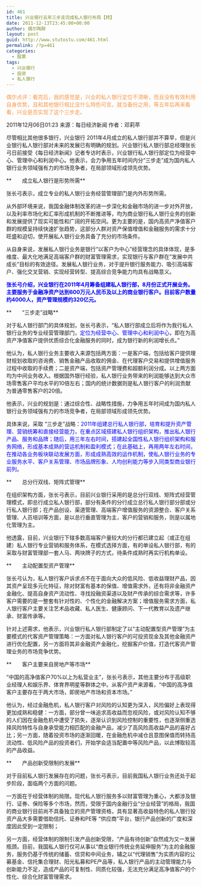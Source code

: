 ```yaml
---
id: 461
title: 兴业银行五年三步走完成私人银行布局【转】
date: 2011-12-13T23:45:00+00:00
author: 偶尔陶醉
layout: post
guid: http://www.stutostu.com/461.html
permalink: /?p=461
categories:
  - 股票
tags:
  - 兴业银行
  - 投资
  - 私人银行
---
```

<span style="color: #f79646;">偶尔点评：看完后，我的感觉是，兴业的私人银行定位不清晰，而且没有有效利用自身优势，且和其他银行相比没什么特色可言。就当备份之用，等五年后再来看看，兴业是否实现了这个三步走。</span>

2011年12月06日01:23 来源：每日经济新闻 作者：邓莉苹

尽管相比其他很多银行，兴业银行 2011年4月成立的私人银行部并不算早，但是兴业银行私人银行部对未来的发展已有明确的规划。兴业银行私人银行部总经理张长弓日前接受《每日经济新闻》记者专访时表示，兴业银行私人银行部定位为经营中心、管理中心和利润中心。他表示，会力争用五年时间内分“三步走”成为国内私人银行业务领域强有力的市场竞争者，在局部领域形成领先优势。



**　　成立私人银行是形势所需**

张长弓表示，成立专业的私人银行业务经营管理部门是内外形势所需。

从外部环境来说，我国金融体制改革的进一步深化和金融市场的进一步对外开放，以及利率市场化和汇率形成机制的不断推进等，均为商业银行私人银行业务的创新和发展提供了现实可能性和广阔的开拓空间。更为主要的是，国内高资产净值客户群的规模呈持续快速扩张趋势，这部分人群对资产保值增值和金融服务的需求十分旺盛和迫切，使开展私人银行业务具备了充分的市场条件。

从自身来说，发展私人银行业务是银行“以客户为中心”经营理念的具体体现，是多维度、最大化地满足高端客户群的财富管理需求，实现银行与客户群在“发展中共成长”目标的有效途径。发展私人银行业务，对于提升银行服务能力、吸引高端客户、强化交叉营销、实现经营转型、提高综合竞争能力均具有战略意义。

**<span style="color: #0000ff;">张长弓介绍，兴业银行在2011年4月筹备组建私人银行部，8月份正式开展业务。主要服务于金融净资产达到600万元人民币及以上的商业银行客户。目前客户数量约4000人，资产管理规模约320亿元。</span>**

**　　“三步走”战略**

对于私人银行部门的具体规划，张长弓表示，“私人银行部成立后将作为我行私人银行业务的专业经营管理部门，<span style="color: #0000ff;">定位为经营中心、管理中心和利润中心</span>，即在为高资产净值客户提供优质综合化金融服务的同时，成为银行新的利润增长点。”

他认为，私人银行业务主要收入来源包括两方面：一是客户端，包括给客户提供理财规划收取的咨询费、销售金融产品收取的佣金、在代理客户交易和提供增值服务过程中收取的手续费；二是资产端，包括资产管理费和超额利润分成。以上两方面均为中间业务收入。根据国外银行经验，私人银行业务带来的利润能够达到大众市场零售客户平均水平的10倍左右；国内的统计数据则是私人银行客户的利润贡献为普通零售客户的20倍。

他表示，兴业的规划是：通过综合性、战略性措施，力争用五年时间成为国内私人银行业务领域强有力的市场竞争者，在局部领域形成领先优势。

具体来说，采取 “三步走”战略：<span style="color: #0000ff;">2011年组建总行私人银行部，培育和提升资产管理、营销统筹和直接经营能力，在重点区域搭建私人银行组织架构，推出私人银行产品、服务和品牌；随后，用三年左右时间，搭建起全国性私人银行组织架构和服务网络，形成基本成熟的营运机制和盈利模式；在此基础上，再用两年左右时间，在推动各业务板块联动发展方面，形成成熟高效的运作机制，使私人银行业务的专业服务水平、客户关系管理、市场品牌形象、人均创利能力等步入同类型商业银行前列。</span>

**　　总分行双线、矩阵式管理**

在组织架构方面，张长弓表示，目前兴业银行采用的是总分行双线、矩阵式经营管理模式，即总行成立私人银行部，部分有条件的分行成立总行私人银行部分部或分行私人银行部；在产品创设、渠道管理、高端客户增值服务的资源整合、客户关系管理、人员培训等方面，是以总行垂直管理为主，客户的营销和服务，则是以属地化管理为主。

他透露，目前，兴业银行下辖多数高端客户量较大的分行都已建立起（或正在组建）私人银行专业营销和服务体系，在模式选择方面，有的单设私人银行部，有的采取与财富管理部一套人马、两块牌子的方式，待条件成熟时再实行机构单设。

**　　主动配置型资产管理**

张长弓认为，私人银行客户诉求点不在于面向大众的低风险、低收益理财产品，因其资产呈现多元化特征，除对财富有基本的保值、增值需求外，还有将非金融资产金融化、提高自身资产流动性、寻找投融资渠道以及财产传承的综合需求等，许多客户需要的是一整套有针对性的、个性化的金融解决方案；增值服务需求方面，私人银行客户主要关注艺术品收藏、私人医生、健康顾问、下一代教育以及遗产继承、财富传承等。

针对上述需求，他表示，兴业银行私人银行部制定了以“主动配置型资产管理”为主要模式的代客资产管理策略：一方面对私人银行客户的可投资现金及其他金融资产进行优化配置，另一方面将其非金融资产金融化，挖掘客户价值，打造代客资产管理业务的市场竞争优势。

**　　客户主要来自房地产等市场**

“中国的高净值客户70%以上为私营业主”，张长弓表示，其他主要分布于高级职业经理人和娱乐界、体育界明星等群体之中。从客户资产来源看，“中国的高净值客户主要存在于两大市场，即房地产市场和资本市场。”

他认为，经过金融危机，私人银行客户对风险的认知更为深入，风险偏好上表现得更加成熟和稳健：一方面，部分曾一味追求高收益而忽视风险，或对风险认知不够的人们因在金融危机中遭受了损失，逐渐认识到风险控制的重要性，也逐渐侧重选择风险特性与自身承受能力相匹配的金融产品，减少了高风险高收益产品的喜好占比；另一方面，随着投资市场的逐渐回暖，在金融危机中减仓且意图保值而转持高流动性、低风险产品的投资者们，开始学会适当配置中等风险产品，以此博取较高的产品收益。

**　　产品创新受限制约发展**

对于目前私人银行发展存在的问题，张长弓表示，目前我国私人银行业务还处于起步阶段，面临两个方面的问题。

一方面在于经营体制的局限。现代私人银行服务多以财富管理为重心，大都涉及银行、证券、保险等多个市场，然而，受限于国内金融行业“分业经营”的格局，我国的商业银行目前尚不具备独立的资产管理资格，具有显著高收益特色的私人银行投资产品大多需要借助信托、证券和PE等 “供应商”平台，银行产品创新的广度和深度因此受到一定限制；

另一方面，经营体制的限制引发产品创新受限，“产品有待创新”自然成为又一发展瓶颈。目前，我国私人银行仅可从事以“商业银行传统业务延伸服务”为主的金融服务，服务仍基于传统的储蓄、信贷和中间业务，辅之以“代理销售”为实质内容的公募基金、信托集合理财、阳光私募和PE产品等，私人银行产品的主动管理能力与创新能力不足，造成产品的可复制性、同质化较强，无法充分满足高净值客户的个性化、综合化财富管理需求。